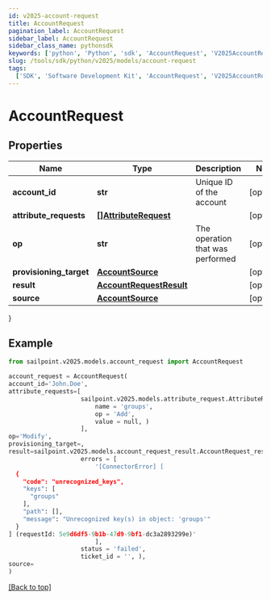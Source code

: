 ```yaml
---
id: v2025-account-request
title: AccountRequest
pagination_label: AccountRequest
sidebar_label: AccountRequest
sidebar_class_name: pythonsdk
keywords: ['python', 'Python', 'sdk', 'AccountRequest', 'V2025AccountRequest']
slug: /tools/sdk/python/v2025/models/account-request
tags:
  ['SDK', 'Software Development Kit', 'AccountRequest', 'V2025AccountRequest']
---
```


# AccountRequest

## Properties

| Name | Type | Description | Notes |
| --- | --- | --- | --- |
| **account_id** | **str** | Unique ID of the account | [optional] |
| **attribute_requests** | [**[]AttributeRequest**](attribute-request) |  | [optional] |
| **op** | **str** | The operation that was performed | [optional] |
| **provisioning_target** | [**AccountSource**](account-source) |  | [optional] |
| **result** | [**AccountRequestResult**](account-request-result) |  | [optional] |
| **source** | [**AccountSource**](account-source) |  | [optional] |

}

## Example

```python
from sailpoint.v2025.models.account_request import AccountRequest

account_request = AccountRequest(
account_id='John.Doe',
attribute_requests=[
                    sailpoint.v2025.models.attribute_request.AttributeRequest(
                        name = 'groups',
                        op = 'Add',
                        value = null, )
                    ],
op='Modify',
provisioning_target=,
result=sailpoint.v2025.models.account_request_result.AccountRequest_result(
                    errors = [
                        '[ConnectorError] [
  {
    "code": "unrecognized_keys",
    "keys": [
      "groups"
    ],
    "path": [],
    "message": "Unrecognized key(s) in object: 'groups'"
  }
] (requestId: 5e9d6df5-9b1b-47d9-9bf1-dc3a2893299e)'
                        ],
                    status = 'failed',
                    ticket_id = '', ),
source=
)

```

[[Back to top]](#)
